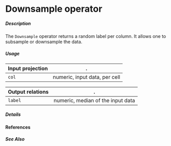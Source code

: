 # Downsample operator

##### Description

The `Downsample` operator returns a random label per column. It allows one to subsample or downsample the data.

##### Usage

Input projection|.
---|---
`col`        | numeric, input data, per cell 

Output relations|.
---|---
`label`        | numeric, median of the input data

##### Details


#### References


##### See Also


